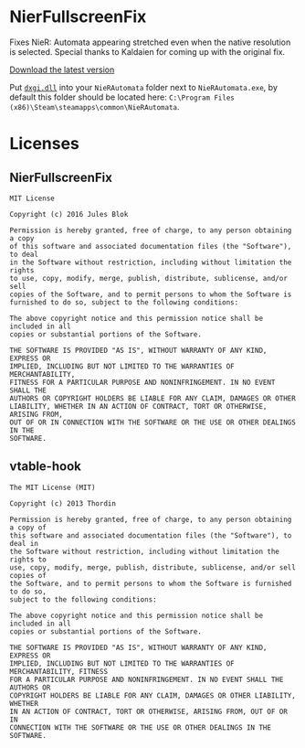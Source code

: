 # NierFullscreenFix

Fixes NieR: Automata appearing stretched even when the native resolution is selected. Special thanks to Kaldaien for coming up with the original fix.

[Download the latest version](https://github.com/Armada651/NierFullscreenFix/releases/v1.1)

Put [`dxgi.dll`](https://github.com/Armada651/NierFullscreenFix/releases/download/v1.1/dxgi.dll) into your `NieRAutomata` folder next to `NieRAutomata.exe`, by default this folder should be located here: `C:\Program Files (x86)\Steam\steamapps\common\NieRAutomata`.

# Licenses

## NierFullscreenFix

````
MIT License

Copyright (c) 2016 Jules Blok

Permission is hereby granted, free of charge, to any person obtaining a copy
of this software and associated documentation files (the "Software"), to deal
in the Software without restriction, including without limitation the rights
to use, copy, modify, merge, publish, distribute, sublicense, and/or sell
copies of the Software, and to permit persons to whom the Software is
furnished to do so, subject to the following conditions:

The above copyright notice and this permission notice shall be included in all
copies or substantial portions of the Software.

THE SOFTWARE IS PROVIDED "AS IS", WITHOUT WARRANTY OF ANY KIND, EXPRESS OR
IMPLIED, INCLUDING BUT NOT LIMITED TO THE WARRANTIES OF MERCHANTABILITY,
FITNESS FOR A PARTICULAR PURPOSE AND NONINFRINGEMENT. IN NO EVENT SHALL THE
AUTHORS OR COPYRIGHT HOLDERS BE LIABLE FOR ANY CLAIM, DAMAGES OR OTHER
LIABILITY, WHETHER IN AN ACTION OF CONTRACT, TORT OR OTHERWISE, ARISING FROM,
OUT OF OR IN CONNECTION WITH THE SOFTWARE OR THE USE OR OTHER DEALINGS IN THE
SOFTWARE.
````

## vtable-hook

````
The MIT License (MIT)

Copyright (c) 2013 Thordin

Permission is hereby granted, free of charge, to any person obtaining a copy of
this software and associated documentation files (the "Software"), to deal in
the Software without restriction, including without limitation the rights to
use, copy, modify, merge, publish, distribute, sublicense, and/or sell copies of
the Software, and to permit persons to whom the Software is furnished to do so,
subject to the following conditions:

The above copyright notice and this permission notice shall be included in all
copies or substantial portions of the Software.

THE SOFTWARE IS PROVIDED "AS IS", WITHOUT WARRANTY OF ANY KIND, EXPRESS OR
IMPLIED, INCLUDING BUT NOT LIMITED TO THE WARRANTIES OF MERCHANTABILITY, FITNESS
FOR A PARTICULAR PURPOSE AND NONINFRINGEMENT. IN NO EVENT SHALL THE AUTHORS OR
COPYRIGHT HOLDERS BE LIABLE FOR ANY CLAIM, DAMAGES OR OTHER LIABILITY, WHETHER
IN AN ACTION OF CONTRACT, TORT OR OTHERWISE, ARISING FROM, OUT OF OR IN
CONNECTION WITH THE SOFTWARE OR THE USE OR OTHER DEALINGS IN THE SOFTWARE.
````
